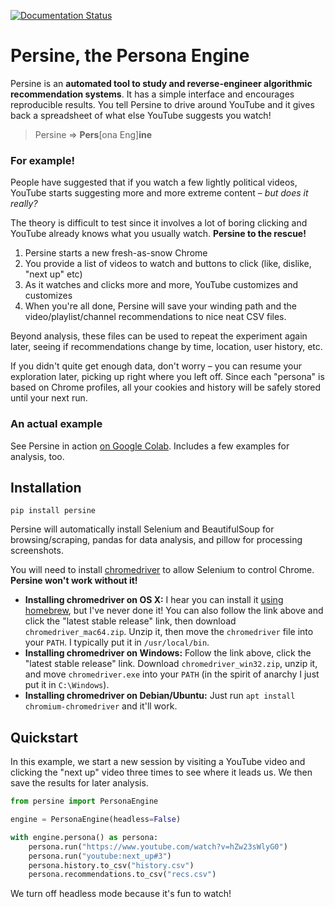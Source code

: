[![Documentation Status](https://readthedocs.org/projects/persine/badge/?version=latest)](https://persine.readthedocs.io/en/latest/?badge=latest)

# Persine, the Persona Engine

Persine is an **automated tool to study and reverse-engineer algorithmic recommendation systems**. It has a simple interface and encourages reproducible results. You tell Persine to drive around YouTube and it gives back a spreadsheet of what else YouTube suggests you watch!

> Persine => **Pers**[ona Eng]**ine**

### For example!

People have suggested that if you watch a few lightly political videos, YouTube starts suggesting more and more extreme content – _but does it really?_

The theory is difficult to test since it involves a lot of boring clicking and YouTube already knows what you usually watch. **Persine to the rescue!**

1. Persine starts a new fresh-as-snow Chrome
2. You provide a list of videos to watch and buttons to click (like, dislike, "next up" etc)
3. As it watches and clicks more and more, YouTube customizes and customizes
4. When you're all done, Persine will save your winding path and the video/playlist/channel recommendations to nice neat CSV files.

Beyond analysis, these files can be used to repeat the experiment again later, seeing if recommendations change by time, location, user history, etc.

If you didn't quite get enough data, don't worry – you can resume your exploration later, picking up right where you left off. Since each "persona" is based on Chrome profiles, all your cookies and history will be safely stored until your next run.

### An actual example

See Persine in action [on Google Colab](https://colab.research.google.com/drive/1eAbfwV9mL34LVVIzW4AgwZt5NZJ21LwT?usp=sharing). Includes a few examples for analysis, too.

## Installation

```
pip install persine
```

Persine will automatically install Selenium and BeautifulSoup for browsing/scraping, pandas for data analysis, and pillow for processing screenshots.

You will need to install [chromedriver](https://chromedriver.chromium.org/) to allow Selenium to control Chrome. **Persine won't work without it!**

* **Installing chromedriver on OS X:** I hear you can install it [using homebrew](https://formulae.brew.sh/cask/chromedriver), but I've never done it! You can also follow the link above and click the "latest stable release" link, then download `chromedriver_mac64.zip`. Unzip it, then move the `chromedriver` file into your `PATH`. I typically put it in `/usr/local/bin`.
* **Installing chromedriver on Windows:** Follow the link above, click the "latest stable release" link. Download `chromedriver_win32.zip`, unzip it, and move `chromedriver.exe` into your `PATH` (in the spirit of anarchy I just put it in `C:\Windows`).
* **Installing chromedriver on Debian/Ubuntu:** Just run `apt install chromium-chromedriver` and it'll work.

## Quickstart

In this example, we start a new session by visiting a YouTube video and clicking the "next up" video three times to see where it leads us. We then save the results for later analysis.

```python
from persine import PersonaEngine

engine = PersonaEngine(headless=False)

with engine.persona() as persona:
    persona.run("https://www.youtube.com/watch?v=hZw23sWlyG0")
    persona.run("youtube:next_up#3")
    persona.history.to_csv("history.csv")
    persona.recommendations.to_csv("recs.csv")
```

We turn off headless mode because it's fun to watch!
